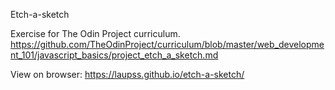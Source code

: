 Etch-a-sketch 

Exercise for The Odin Project curriculum.
https://github.com/TheOdinProject/curriculum/blob/master/web_development_101/javascript_basics/project_etch_a_sketch.md

View on browser:
https://laupss.github.io/etch-a-sketch/
